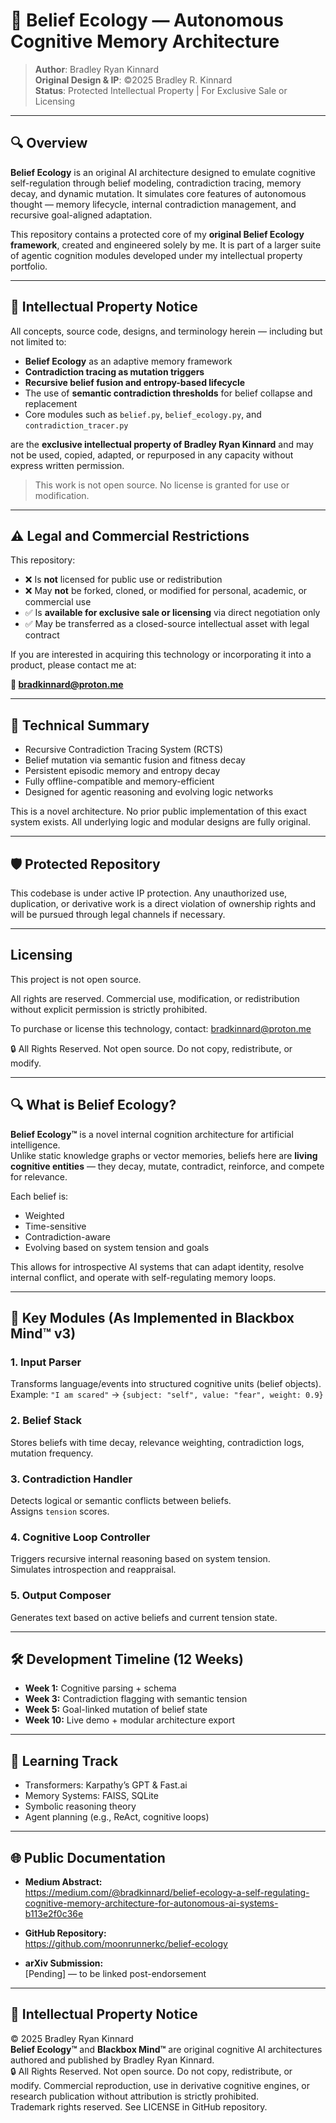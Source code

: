 # 🧠 Belief Ecology — Autonomous Cognitive Memory Architecture

> **Author**: Bradley Ryan Kinnard  
> **Original Design & IP**: ©2025 Bradley R. Kinnard  
> **Status**: Protected Intellectual Property | For Exclusive Sale or Licensing

---

## 🔍 Overview

**Belief Ecology** is an original AI architecture designed to emulate cognitive self-regulation through belief modeling, contradiction tracing, memory decay, and dynamic mutation. It simulates core features of autonomous thought — memory lifecycle, internal contradiction management, and recursive goal-aligned adaptation.

This repository contains a protected core of my **original Belief Ecology framework**, created and engineered solely by me. It is part of a larger suite of agentic cognition modules developed under my intellectual property portfolio.

---

## 🔐 Intellectual Property Notice

All concepts, source code, designs, and terminology herein — including but not limited to:

- **Belief Ecology** as an adaptive memory framework  
- **Contradiction tracing as mutation triggers**  
- **Recursive belief fusion and entropy-based lifecycle**  
- The use of **semantic contradiction thresholds** for belief collapse and replacement  
- Core modules such as `belief.py`, `belief_ecology.py`, and `contradiction_tracer.py`

are the **exclusive intellectual property of Bradley Ryan Kinnard** and may not be used, copied, adapted, or repurposed in any capacity without express written permission.

> This work is not open source. No license is granted for use or modification.

---

## ⚠️ Legal and Commercial Restrictions

This repository:

- ❌ Is **not** licensed for public use or redistribution  
- ❌ May **not** be forked, cloned, or modified for personal, academic, or commercial use  
- ✅ Is **available for exclusive sale or licensing** via direct negotiation only  
- ✅ May be transferred as a closed-source intellectual asset with legal contract

If you are interested in acquiring this technology or incorporating it into a product, please contact me at:

**📧 bradkinnard@proton.me**

---

## 🧬 Technical Summary

- Recursive Contradiction Tracing System (RCTS)
- Belief mutation via semantic fusion and fitness decay
- Persistent episodic memory and entropy decay
- Fully offline-compatible and memory-efficient
- Designed for agentic reasoning and evolving logic networks

This is a novel architecture. No prior public implementation of this exact system exists. All underlying logic and modular designs are fully original.

---

## 🛡️ Protected Repository

This codebase is under active IP protection. Any unauthorized use, duplication, or derivative work is a direct violation of ownership rights and will be pursued through legal channels if necessary.

---

## Licensing

This project is not open source.

All rights are reserved. Commercial use, modification, or redistribution without explicit permission is strictly prohibited.

To purchase or license this technology, contact: bradkinnard@proton.me

🔒 All Rights Reserved. Not open source. Do not copy, redistribute, or modify.



---

## 🔍 What is Belief Ecology?

**Belief Ecology™** is a novel internal cognition architecture for artificial intelligence.  
Unlike static knowledge graphs or vector memories, beliefs here are **living cognitive entities** — they decay, mutate, contradict, reinforce, and compete for relevance.

Each belief is:

- Weighted
- Time-sensitive
- Contradiction-aware
- Evolving based on system tension and goals

This allows for introspective AI systems that can adapt identity, resolve internal conflict, and operate with self-regulating memory loops.

---

## 🧩 Key Modules (As Implemented in Blackbox Mind™ v3)

### 1. Input Parser  
Transforms language/events into structured cognitive units (belief objects).  
Example: `"I am scared"` → `{subject: "self", value: "fear", weight: 0.9}`

### 2. Belief Stack  
Stores beliefs with time decay, relevance weighting, contradiction logs, mutation frequency.

### 3. Contradiction Handler  
Detects logical or semantic conflicts between beliefs.  
Assigns `tension` scores.

### 4. Cognitive Loop Controller  
Triggers recursive internal reasoning based on system tension.  
Simulates introspection and reappraisal.

### 5. Output Composer  
Generates text based on active beliefs and current tension state.

---

## 🛠️ Development Timeline (12 Weeks)

- **Week 1:** Cognitive parsing + schema  
- **Week 3:** Contradiction flagging with semantic tension  
- **Week 5:** Goal-linked mutation of belief state  
- **Week 10:** Live demo + modular architecture export

---

## 🧠 Learning Track

- Transformers: Karpathy’s GPT & Fast.ai
- Memory Systems: FAISS, SQLite
- Symbolic reasoning theory
- Agent planning (e.g., ReAct, cognitive loops)

---

## 🌐 Public Documentation

- **Medium Abstract:**  
  https://medium.com/@bradkinnard/belief-ecology-a-self-regulating-cognitive-memory-architecture-for-autonomous-ai-systems-b113e2f0c36e

- **GitHub Repository:**  
  https://github.com/moonrunnerkc/belief-ecology

- **arXiv Submission:**  
  [Pending] — to be linked post-endorsement

---

## 🔐 Intellectual Property Notice

© 2025 Bradley Ryan Kinnard  
**Belief Ecology™** and **Blackbox Mind™** are original cognitive AI architectures authored and published by Bradley Ryan Kinnard.  
🔒 All Rights Reserved. Not open source. Do not copy, redistribute, or modify.
Commercial reproduction, use in derivative cognitive engines, or research publication without attribution is strictly prohibited.  
Trademark rights reserved. See LICENSE in GitHub repository.
